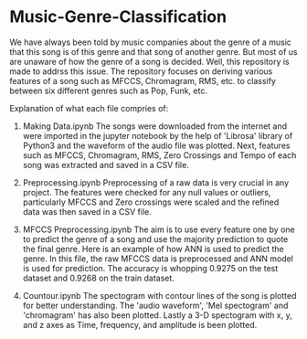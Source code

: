 # Music-Genre-Classification
We have always been told by music companies about the genre of a music that this song is of this genre and that song of another genre. But most of us are unaware of how the genre of a song is decided. 
Well, this repository is made to addrss this issue. 
The repository focuses on deriving various features of a song such as MFCCS, Chromagram, RMS, etc. to classify between six different genres such as Pop, Funk, etc.

Explanation of what each file compries of:
1. Making Data.ipynb
The songs were downloaded from the internet and were imported in the jupyter notebook by the help of 'Librosa' library of Python3 and the waveform of the audio file was plotted. Next, features such as MFCCS, Chromagram, RMS, Zero Crossings and Tempo of each song was extracted and saved in a CSV file.

2. Preprocessing.ipynb
Preprocessing of a raw data is very crucial in any project. The features were checked for any null values or outliers, particularly MFCCS and Zero crossings were scaled and the refined data was then saved in a CSV file.

3. MFCCS Preprocessing.ipynb
The aim is to use every feature one by one to predict the genre of a song and use the majority prediction to quote the final genre. Here is an example of how ANN is used to predict the genre. In this file, the raw MFCCS data is preprocessed and ANN model is used for prediction. The accuracy is whopping 0.9275 on the test dataset and 0.9268 on the train dataset.

4. Countour.ipynb
The spectogram with contour lines of the song is plotted for better understanding. The 'audio waveform', 'Mel spectogram' and 'chromagram' has also been plotted. Lastly a 3-D spectogram with x, y, and z axes as Time, frequency, and amplitude is been plotted. 
